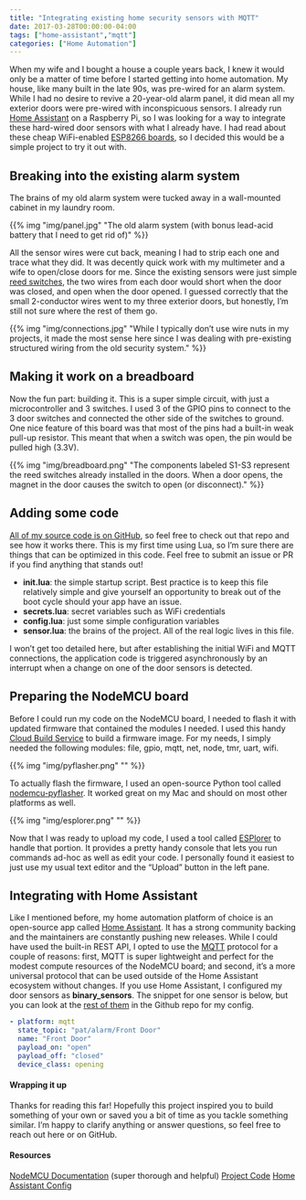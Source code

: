 ```yaml
---
title: "Integrating existing home security sensors with MQTT"
date: 2017-03-28T00:00:00-04:00
tags: ["home-assistant","mqtt"]
categories: ["Home Automation"]
---
```

When my wife and I bought a house a couple years back, I knew it would only be a matter of time before I started getting into home automation. My house, like many built in the late 90s, was pre-wired for an alarm system. While I had no desire to revive a 20-year-old alarm panel, it did mean all my exterior doors were pre-wired with inconspicuous sensors. I already run [Home Assistant](https://home-assistant.io) on a Raspberry Pi, so I was looking for a way to integrate these hard-wired door sensors with what I already have. I had read about these cheap WiFi-enabled [ESP8266 boards](https://www.amazon.com/gp/product/B010O1G1ES), so I decided this would be a simple project to try it out with.
<!--more-->

## Breaking into the existing alarm system

The brains of my old alarm system were tucked away in a wall-mounted cabinet in my laundry room.

{{% img "img/panel.jpg" "The old alarm system (with bonus lead-acid battery that I need to get rid of)" %}}

All the sensor wires were cut back, meaning I had to strip each one and trace what they did. It was decently quick work with my multimeter and a wife to open/close doors for me. Since the existing sensors were just simple [reed switches](https://learn.sparkfun.com/tutorials/reed-switch-hookup-guide/reed-switch-overview), the two wires from each door would short when the door was closed, and open when the door opened. I guessed correctly that the small 2-conductor wires went to my three exterior doors, but honestly, I’m still not sure where the rest of them go.

{{% img "img/connections.jpg" "While I typically don’t use wire nuts in my projects, it made the most sense here since I was dealing with pre-existing structured wiring from the old security system." %}}

## Making it work on a breadboard

Now the fun part: building it. This is a super simple circuit, with just a microcontroller and 3 switches. I used 3 of the GPIO pins to connect to the 3 door switches and connected the other side of the switches to ground. One nice feature of this board was that most of the pins had a built-in weak pull-up resistor. This meant that when a switch was open, the pin would be pulled high (3.3V).

{{% img "img/breadboard.png" "The components labeled S1-S3 represent the reed switches already installed in the doors. When a door opens, the magnet in the door causes the switch to open (or disconnect)." %}}

## Adding some code

[All of my source code is on GitHub](https://github.com/patrickeasters/nodemcu-sensor-mqtt), so feel free to check out that repo and see how it works there. This is my first time using Lua, so I’m sure there are things that can be optimized in this code. Feel free to submit an issue or PR if you find anything that stands out!

*   **init.lua**: the simple startup script. Best practice is to keep this file relatively simple and give yourself an opportunity to break out of the boot cycle should your app have an issue.
*   **secrets.lua**: secret variables such as WiFi credentials
*   **config.lua**: just some simple configuration variables
*   **sensor.lua**: the brains of the project. All of the real logic lives in this file.

I won’t get too detailed here, but after establishing the initial WiFi and MQTT connections, the application code is triggered asynchronously by an interrupt when a change on one of the door sensors is detected.

## Preparing the NodeMCU board

Before I could run my code on the NodeMCU board, I needed to flash it with updated firmware that contained the modules I needed. I used this handy [Cloud Build Service](http://nodemcu-build.com/) to build a firmware image. For my needs, I simply needed the following modules: file, gpio, mqtt, net, node, tmr, uart, wifi.

{{% img "img/pyflasher.png" "" %}}

To actually flash the firmware, I used an open-source Python tool called [nodemcu-pyflasher](https://github.com/marcelstoer/nodemcu-pyflasher). It worked great on my Mac and should on most other platforms as well.

{{% img "img/esplorer.png" "" %}}

Now that I was ready to upload my code, I used a tool called [ESPlorer](https://github.com/4refr0nt/ESPlorer) to handle that portion. It provides a pretty handy console that lets you run commands ad-hoc as well as edit your code. I personally found it easiest to just use my usual text editor and the “Upload” button in the left pane.

## Integrating with Home Assistant

Like I mentioned before, my home automation platform of choice is an open-source app called [Home Assistant](https://home-assistant.io). It has a strong community backing and the maintainers are constantly pushing new releases. While I could have used the built-in REST API, I opted to use the [MQTT](https://home-assistant.io/components/mqtt/) protocol for a couple of reasons: first, MQTT is super lightweight and perfect for the modest compute resources of the NodeMCU board; and second, it’s a more universal protocol that can be used outside of the Home Assistant ecosystem without changes. If you use Home Assistant, I configured my door sensors as **binary_sensors**. The snippet for one sensor is below, but you can look at the [rest of them](https://github.com/patrickeasters/smart-house/tree/master/binary_sensors) in the Github repo for my config.

```yaml
- platform: mqtt
  state_topic: "pat/alarm/Front Door"
  name: "Front Door"
  payload_on: "open"
  payload_off: "closed"
  device_class: opening
```

#### Wrapping it up

Thanks for reading this far! Hopefully this project inspired you to build something of your own or saved you a bit of time as you tackle something similar. I’m happy to clarify anything or answer questions, so feel free to reach out here or on GitHub.

#### Resources

[NodeMCU Documentation](http://nodemcu.readthedocs.io/en/master/) (super thorough and helpful)
[Project Code](https://github.com/patrickeasters/nodemcu-sensor-mqtt)
[Home Assistant Config](https://github.com/patrickeasters/smart-house/blob/master/packages/mqtt_doors.yaml)
